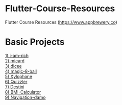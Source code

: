 # Flutter-Course-Resources
Flutter Course Resources (https://www.appbrewery.co) 

# Basic Projects

[1) i-am-rich](https://github.com/jyshine/Flutter_i-am-rich)
<br>
[2) micard](https://github.com/jyshine/Flutter_micard)
<br>
[3) dicee](https://github.com/jyshine/Flutter_dicee)
<br>
[4) magic-8-ball](https://github.com/jyshine/Flutter_05_magic-8-ball)
<br>
[5) Xylophone](https://github.com/jyshine/Flutter_Xylophone)
<br>
[6) Quizzler](https://github.com/jyshine/Flutter_Quizzler)
<br>
[7) Destini](https://github.com/jyshine/Flutter_Destini)
<br>
[8) BMI-Calculator](https://github.com/jyshine/Flutter_bmi-calculator)
<br>
[9) Navigation-damo](https://github.com/jyshine/Flutter_Navigation-Demo)
